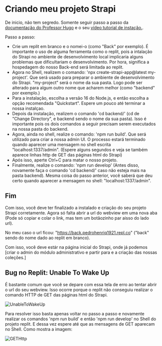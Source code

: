 # Criando meu projeto Strapi

De inicio, não tem segredo. Somente seguir passo a passo da [documentação do Professor Hugo](https://prism-longship-bba.notion.site/Strapi-a1582570ea6e4946a9ad5197b256a239#90f7276673cc47e7888bbfc7532cb935) e o seu [vídeo tutorial de instação.](https://www.youtube.com/watch?v=U-Lf6A_ZCEM).

Passo a passo:
- Crie um replit em branco e o nomei-o (como "Back" por exemplo). É importante o uso de alguma ferramenta como o replit, pois a intalação do Strapi no ambiente de desenvolvimento local implicaria alguns problemas que dificultariam o desenvolvimento. Por hora, significa a hospedagem do nosso Back-end será limitada ao replit.
- Agora no Shell, realizem o comando: 'npx create-strapi-app@latest my-project'. Que será usado para preparar o ambiente de desenvolvimento do Strapi. "my-project" será o nome da sua pasta. Logo pode ser alterado para algum outro nome que acharem melhor (como "backend" por exemplo.)
- Para a instalação, escolha a versão 16 do Node.js, e então escolha a opção recomendada "Quickstart". Espere um pouco até terminar a nossa instalçao.
- Depois da instalação, realizem o comando 'cd backend/' (cd de "Change Directory", e backend sendo o nome da sua pasta). Isso é importante pois os dois comandos a seguir precisam serem executados na nossa pasta do backend.
- Agora, ainda no shell, realize o comando: 'npm run build'. Que será utilizado para criar a nossa admin UI. O processo estará terminado quando aparecer uma mensagem no shell escrita "localhost:1337/admin". (Espere alguns segundos e veja se também aparece linhas http de GET das páginas html do Strapi)
- Após isso, aperte Ctrl+C para matar o nosso projeto.
- Finalmente, realize o comando: 'npm run develop' (Antes disso, novamente faça o comando 'cd backend/' caso não esteja mais na pasta backend). Mesma coisa do passo anterior, você saberá que deu certo quando aparecer a mensagem no shell: "localhost:1337/admin".

## Fim

Com isso, você deve ter finalizado a instalado e criação do seu projeto Strapi corretamente. Agora só falta abrir a url do webview em uma nova aba (Pode só copiar e colar o link, mas tem um botãozinho par aisso do lado url).

No meu caso o url ficou: "https://back.pedrohenriq1921.repl.co" ("back" sendo do nome dado ao replit em branco).

Com isso, você deve estár na página inicial do Strapi, onde já podemos [criar o admin do módulo administrativo e partir para e a criação das nossas coleções.]

## Bug no Replit: Unable To Wake Up

É bastante comum que você se depare com essa tela de erro ao tentar abrir o url do seu webview. Isso ocorre porque o replit não conseguiu realizar o comando HTTP de GET das páginas html do Strapi.

![UnableToWakeUp](https://github.com/Pedroo722/Guia-Strapi/assets/132232273/dc671c49-910c-44ef-9d5d-e617996450b3)

Para resolver isso basta apenas voltar no passo a passo e novamente realizar os comandos 'npm run build' e então 'npm run develop' no Shell do projeto replit. E dessa vez espere até que as mensagens de GET aparecam no Shell. Como mostra a imagem:

![GETHttp](https://github.com/Pedroo722/Guia-Strapi/assets/132232273/e4bebc67-7aa1-4b63-b980-941eb916ae19)


